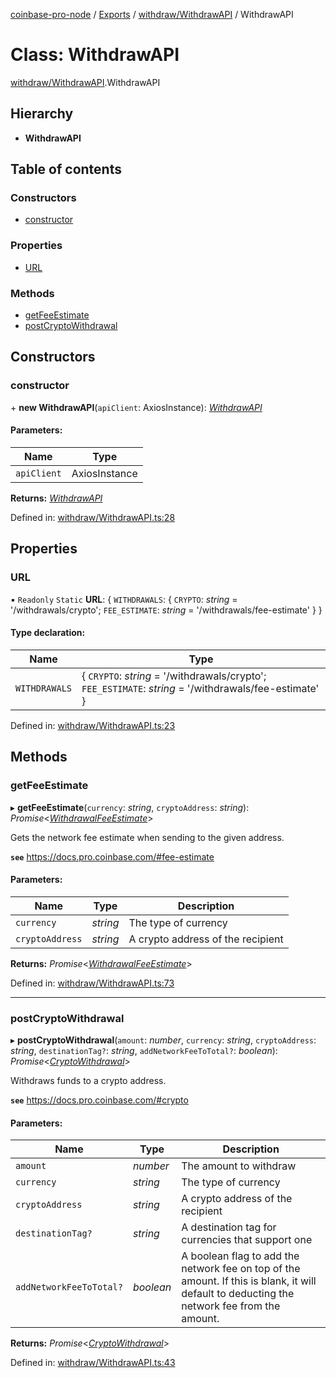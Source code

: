 [coinbase-pro-node](../README.md) / [Exports](../modules.md) / [withdraw/WithdrawAPI](../modules/withdraw_withdrawapi.md) / WithdrawAPI

# Class: WithdrawAPI

[withdraw/WithdrawAPI](../modules/withdraw_withdrawapi.md).WithdrawAPI

## Hierarchy

- **WithdrawAPI**

## Table of contents

### Constructors

- [constructor](withdraw_withdrawapi.withdrawapi.md#constructor)

### Properties

- [URL](withdraw_withdrawapi.withdrawapi.md#url)

### Methods

- [getFeeEstimate](withdraw_withdrawapi.withdrawapi.md#getfeeestimate)
- [postCryptoWithdrawal](withdraw_withdrawapi.withdrawapi.md#postcryptowithdrawal)

## Constructors

### constructor

\+ **new WithdrawAPI**(`apiClient`: AxiosInstance): [_WithdrawAPI_](withdraw_withdrawapi.withdrawapi.md)

#### Parameters:

| Name        | Type          |
| ----------- | ------------- |
| `apiClient` | AxiosInstance |

**Returns:** [_WithdrawAPI_](withdraw_withdrawapi.withdrawapi.md)

Defined in: [withdraw/WithdrawAPI.ts:28](https://github.com/bennycode/coinbase-pro-node/blob/a4b1aac/src/withdraw/WithdrawAPI.ts#L28)

## Properties

### URL

▪ `Readonly` `Static` **URL**: { `WITHDRAWALS`: { `CRYPTO`: _string_ = '/withdrawals/crypto'; `FEE_ESTIMATE`: _string_ = '/withdrawals/fee-estimate' } }

#### Type declaration:

| Name | Type |
| --- | --- |
| `WITHDRAWALS` | { `CRYPTO`: _string_ = '/withdrawals/crypto'; `FEE_ESTIMATE`: _string_ = '/withdrawals/fee-estimate' } |

Defined in: [withdraw/WithdrawAPI.ts:23](https://github.com/bennycode/coinbase-pro-node/blob/a4b1aac/src/withdraw/WithdrawAPI.ts#L23)

## Methods

### getFeeEstimate

▸ **getFeeEstimate**(`currency`: _string_, `cryptoAddress`: _string_): _Promise_<[_WithdrawalFeeEstimate_](../interfaces/withdraw_withdrawapi.withdrawalfeeestimate.md)\>

Gets the network fee estimate when sending to the given address.

**`see`** https://docs.pro.coinbase.com/#fee-estimate

#### Parameters:

| Name            | Type     | Description                       |
| --------------- | -------- | --------------------------------- |
| `currency`      | _string_ | The type of currency              |
| `cryptoAddress` | _string_ | A crypto address of the recipient |

**Returns:** _Promise_<[_WithdrawalFeeEstimate_](../interfaces/withdraw_withdrawapi.withdrawalfeeestimate.md)\>

Defined in: [withdraw/WithdrawAPI.ts:73](https://github.com/bennycode/coinbase-pro-node/blob/a4b1aac/src/withdraw/WithdrawAPI.ts#L73)

---

### postCryptoWithdrawal

▸ **postCryptoWithdrawal**(`amount`: _number_, `currency`: _string_, `cryptoAddress`: _string_, `destinationTag?`: _string_, `addNetworkFeeToTotal?`: _boolean_): _Promise_<[_CryptoWithdrawal_](../interfaces/withdraw_withdrawapi.cryptowithdrawal.md)\>

Withdraws funds to a crypto address.

**`see`** https://docs.pro.coinbase.com/#crypto

#### Parameters:

| Name | Type | Description |
| --- | --- | --- |
| `amount` | _number_ | The amount to withdraw |
| `currency` | _string_ | The type of currency |
| `cryptoAddress` | _string_ | A crypto address of the recipient |
| `destinationTag?` | _string_ | A destination tag for currencies that support one |
| `addNetworkFeeToTotal?` | _boolean_ | A boolean flag to add the network fee on top of the amount. If this is blank, it will default to deducting the network fee from the amount. |

**Returns:** _Promise_<[_CryptoWithdrawal_](../interfaces/withdraw_withdrawapi.cryptowithdrawal.md)\>

Defined in: [withdraw/WithdrawAPI.ts:43](https://github.com/bennycode/coinbase-pro-node/blob/a4b1aac/src/withdraw/WithdrawAPI.ts#L43)
